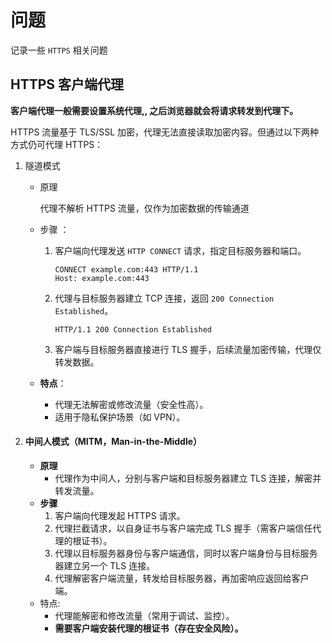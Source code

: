 # 问题

记录一些 `HTTPS` 相关问题

## HTTPS 客户端代理

**客户端代理一般需要设置系统代理,, 之后浏览器就会将请求转发到代理下。**

HTTPS 流量基于 TLS/SSL 加密，代理无法直接读取加密内容。但通过以下两种方式仍可代理 HTTPS：

1. 隧道模式

   * 原理 ​​

     代理不解析 HTTPS 流量，仅作为加密数据的传输通道

   * 步骤 ​​：
     1. 客户端向代理发送 `HTTP CONNECT` 请求，指定目标服务器和端口。

           ```http
           CONNECT example.com:443 HTTP/1.1
           Host: example.com:443
           ```
           
     2. 代理与目标服务器建立 TCP 连接，返回 `200 Connection Established`。
     
           ```http
           HTTP/1.1 200 Connection Established
           ```
           
     3. 客户端与目标服务器直接进行 TLS 握手，后续流量加密传输，代理仅转发数据。
   
   * **特点**：
   
     * 代理无法解密或修改流量（安全性高）。
     * 适用于隐私保护场景（如 VPN）。
   
2. #### **中间人模式（MITM，Man-in-the-Middle）**

   * **原理**
     - 代理作为中间人，分别与客户端和目标服务器建立 TLS 连接，解密并转发流量。
   * **步骤**
      1. 客户端向代理发起 HTTPS 请求。
       2. 代理拦截请求，以自身证书与客户端完成 TLS 握手（需客户端信任代理的根证书）。
       3. 代理以目标服务器身份与客户端通信，同时以客户端身份与目标服务器建立另一个 TLS 连接。
       4. 代理解密客户端流量，转发给目标服务器，再加密响应返回给客户端。
   * 特点:
      - 代理能解密和修改流量（常用于调试、监控）。
      - **需要客户端安装代理的根证书（存在安全风险）。**





 